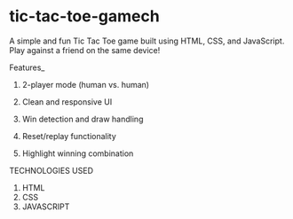 # tic-tac-toe-gamech
A simple and fun Tic Tac Toe game built using HTML, CSS, and JavaScript. Play against a friend on the same device!

Features_
1. 2-player mode (human vs. human)

2. Clean and responsive UI

3. Win detection and draw handling

4. Reset/replay functionality

5. Highlight winning combination

TECHNOLOGIES USED
1. HTML
2. CSS
3. JAVASCRIPT
